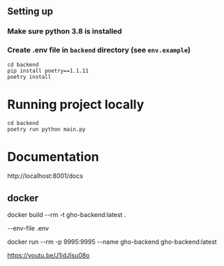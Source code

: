 ## Setting up
### Make sure python 3.8 is installed

### Create .env file in `backend` directory (see `env.example`)

```shell
cd backend
pip install poetry==1.1.11
poetry install
```

# Running project locally
```shell
cd backend
poetry run python main.py
```

# Documentation 

http://localhost:8001/docs

## docker 

docker build --rm -t gho-backend:latest .

--env-file .env

docker run --rm  -p 9995:9995 --name gho-backend gho-backend:latest 


https://youtu.be/J1idJIsu08o